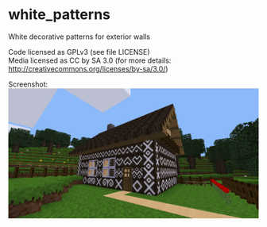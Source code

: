 # white_patterns  


White decorative patterns for exterior walls
  

Code licensed as GPLv3 (see file LICENSE)  
Media licensed as CC by SA 3.0 (for more details: http://creativecommons.org/licenses/by-sa/3.0/)  

Screenshot:  
![Image Decorated walls](https://raw.githubusercontent.com/AspireMint/white_patterns/master/screenshot.png)